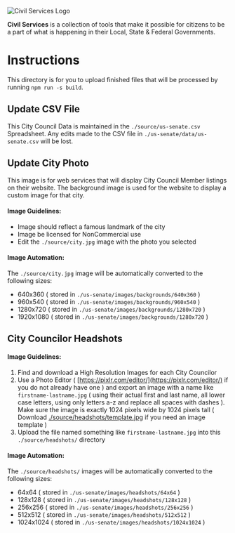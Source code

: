 ![Civil Services Logo](https://cdn.civil.services/common/github-logo.png "Civil Services Logo")

__Civil Services__ is a collection of tools that make it possible for citizens to be a part of what is happening in their Local, State & Federal Governments.


Instructions
===

This directory is for you to upload finished files that will be processed by running `npm run -s build`.


Update CSV File
---

This City Council Data is maintained in the `./source/us-senate.csv` Spreadsheet.  Any edits made to the CSV file in `./us-senate/data/us-senate.csv` will be lost. 


Update City Photo
---

This image is for web services that will display City Council Member listings on their website.  The background image is used for the website to display a custom image for that city.

#### Image Guidelines:

* Image should reflect a famous landmark of the city
* Image be licensed for NonCommercial use
* Edit the `./source/city.jpg` image with the photo you selected

#### Image Automation:

The `./source/city.jpg` image will be automatically converted to the following sizes:

* 640x360 ( stored in `./us-senate/images/backgrounds/640x360` )
* 960x540 ( stored in `./us-senate/images/backgrounds/960x540` )
* 1280x720 ( stored in `./us-senate/images/backgrounds/1280x720` )
* 1920x1080 ( stored in `./us-senate/images/backgrounds/1280x720` )


City Councilor Headshots
---

#### Image Guidelines:

1. Find and download a High Resolution Images for each City Councilor
2. Use a Photo Editor ( [https://pixlr.com/editor/](https://pixlr.com/editor/) if you do not already have one ) and export an image with a name like `firstname-lastname.jpg` ( using their actual first and last name, all lower case letters, using only letters a-z and replace all spaces with dashes ). Make sure the image is exactly 1024 pixels wide by 1024 pixels tall ( Download [./source/headshots/template.jpg](./headshots/template.jpg) if you need an image template )
3. Upload the file named something like `firstname-lastname.jpg` into this `./source/headshots/` directory

#### Image Automation:

The `./source/headshots/` images will be automatically converted to the following sizes:

* 64x64 ( stored in `./us-senate/images/headshots/64x64` )
* 128x128 ( stored in `./us-senate/images/headshots/128x128` )
* 256x256 ( stored in `./us-senate/images/headshots/256x256` )
* 512x512 ( stored in `./us-senate/images/headshots/512x512` )
* 1024x1024 ( stored in `./us-senate/images/headshots/1024x1024` )